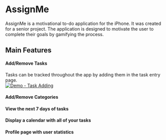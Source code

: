 # AssignMe
AssignMe is a motivational to-do application for the iPhone. It was created for a senior project. The application is designed to motivate the user to complete their goals by gamifying the process.

## Main Features
#### Add/Remove Tasks
Tasks can be tracked throughout the app by adding them in the task entry page.  
[![Demo - Task Adding](https://media.giphy.com/media/8aLctxeGHRRWFBGLkV/giphy.gif)](https://youtu.be/7av0BeRR_Vg)

#### Add/Remove Categories
#### View the next 7 days of tasks
#### Display a calendar with all of your tasks
#### Profile page with user statistics

